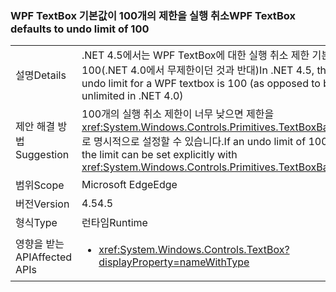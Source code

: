 ### <a name="wpf-textbox-defaults-to-undo-limit-of-100"></a><span data-ttu-id="6a479-101">WPF TextBox 기본값이 100개의 제한을 실행 취소</span><span class="sxs-lookup"><span data-stu-id="6a479-101">WPF TextBox defaults to undo limit of 100</span></span>

|   |   |
|---|---|
|<span data-ttu-id="6a479-102">설명</span><span class="sxs-lookup"><span data-stu-id="6a479-102">Details</span></span>|<span data-ttu-id="6a479-103">.NET 4.5에서는 WPF TextBox에 대한 실행 취소 제한 기본값은 100(.NET 4.0에서 무제한이던 것과 반대)</span><span class="sxs-lookup"><span data-stu-id="6a479-103">In .NET 4.5, the default undo limit for a WPF textbox is 100 (as opposed to being unlimited in .NET 4.0)</span></span>|
|<span data-ttu-id="6a479-104">제안 해결 방법</span><span class="sxs-lookup"><span data-stu-id="6a479-104">Suggestion</span></span>|<span data-ttu-id="6a479-105">100개의 실행 취소 제한이 너무 낮으면 제한을 <xref:System.Windows.Controls.Primitives.TextBoxBase.UndoLimit>로 명시적으로 설정할 수 있습니다.</span><span class="sxs-lookup"><span data-stu-id="6a479-105">If an undo limit of 100 is too low, the limit can be set explicitly with <xref:System.Windows.Controls.Primitives.TextBoxBase.UndoLimit></span></span>|
|<span data-ttu-id="6a479-106">범위</span><span class="sxs-lookup"><span data-stu-id="6a479-106">Scope</span></span>|<span data-ttu-id="6a479-107">Microsoft Edge</span><span class="sxs-lookup"><span data-stu-id="6a479-107">Edge</span></span>|
|<span data-ttu-id="6a479-108">버전</span><span class="sxs-lookup"><span data-stu-id="6a479-108">Version</span></span>|<span data-ttu-id="6a479-109">4.5</span><span class="sxs-lookup"><span data-stu-id="6a479-109">4.5</span></span>|
|<span data-ttu-id="6a479-110">형식</span><span class="sxs-lookup"><span data-stu-id="6a479-110">Type</span></span>|<span data-ttu-id="6a479-111">런타임</span><span class="sxs-lookup"><span data-stu-id="6a479-111">Runtime</span></span>|
|<span data-ttu-id="6a479-112">영향을 받는 API</span><span class="sxs-lookup"><span data-stu-id="6a479-112">Affected APIs</span></span>|<ul><li><xref:System.Windows.Controls.TextBox?displayProperty=nameWithType></li></ul>|

